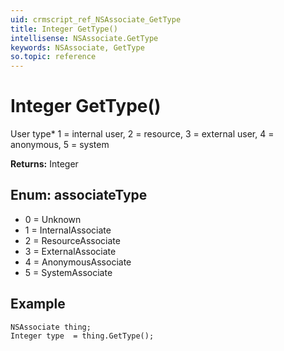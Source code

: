 ```yaml
---
uid: crmscript_ref_NSAssociate_GetType
title: Integer GetType()
intellisense: NSAssociate.GetType
keywords: NSAssociate, GetType
so.topic: reference
---
```


# Integer GetType()

User type* 1 = internal user, 2 = resource, 3 = external user, 4 = anonymous, 5 = system

**Returns:** Integer

## Enum: associateType

* 0 = Unknown
* 1 = InternalAssociate
* 2 = ResourceAssociate
* 3 = ExternalAssociate
* 4 = AnonymousAssociate
* 5 = SystemAssociate

## Example

```crmscript
NSAssociate thing;
Integer type  = thing.GetType();
```
